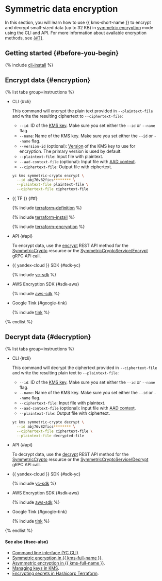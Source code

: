 # Symmetric data encryption

In this section, you will learn how to use {{ kms-short-name }} to encrypt and decrypt small-sized data (up to 32 KB) in [symmetric encryption](../concepts/symmetric-encryption.md) mode using the CLI and API. For more information about available encryption methods, see [{#T}](../tutorials/encrypt/index.md).

## Getting started {#before-you-begin}

{% include [cli-install](../../_includes/cli-install.md) %}

## Encrypt data {#encryption}

{% list tabs group=instructions %}

- CLI {#cli}

  This command will encrypt the plain text provided in `--plaintext-file` and write the resulting ciphertext to `--ciphertext-file`:

  * `--id`: ID of the [KMS key](../concepts/key.md). Make sure you set either the `--id` or `--name` flag.
  * `--name`: Name of the KMS key. Make sure you set either the `--id` or `--name` flag.
  * `--version-id` (optional): [Version](../concepts/version.md) of the KMS key to use for encryption. The primary version is used by default.
  * `--plaintext-file`: Input file with plaintext.
  * `--aad-context-file` (optional): Input file with [AAD context](../concepts/symmetric-encryption.md#add-context).
  * `--ciphertext-file`: Output file with ciphertext.

  ```bash
  yc kms symmetric-crypto encrypt \
    --id abj76v82fics******** \
    --plaintext-file plaintext-file \
    --ciphertext-file ciphertext-file
  ```

- {{ TF }} {#tf}

  {% include [terraform-definition](../../_tutorials/_tutorials_includes/terraform-definition.md) %}

  {% include [terraform-install](../../_includes/terraform-install.md) %}

  {% include [terraform-encryption](../../_includes/kms/terraform-encryption.md) %}

- API {#api}

  To encrypt data, use the [encrypt](../../kms/api-ref/SymmetricCrypto/encrypt.md) REST API method for the [SymmetricCrypto](../../kms/api-ref/SymmetricCrypto/index.md) resource or the [SymmetricCryptoService/Encrypt](../../kms/api-ref/grpc/symmetric_crypto_service.md#Encrypt) gRPC API call.

- {{ yandex-cloud }} SDK {#sdk-yc}

  {% include [yc-sdk](../../_includes/kms/sdk-encypt.md) %}

- AWS Encryption SDK {#sdk-aws}

  {% include [aws-sdk](../../_includes/kms/aws-encypt.md) %}

- Google Tink {#google-tink}

  {% include [tink](../../_includes/kms/google-encypt.md) %}


{% endlist %}

## Decrypt data {#decryption}

{% list tabs group=instructions %}

- CLI {#cli}

  This command will decrypt the ciphertext provided in `--ciphertext-file` and write the resulting plain text to `--plaintext-file`:

  * `--id`: ID of the [KMS key](../concepts/key.md). Make sure you set either the `--id` or `--name` flag.
  * `--name`: Name of the KMS key. Make sure you set either the `--id` or `--name` flag.
  * `--ciphertext-file`: Input file with plaintext.
  * `--aad-context-file` (optional): Input file with [AAD context](../concepts/symmetric-encryption.md#add-context).
  * `--plaintext-file`: Output file with ciphertext.

  ```bash
  yc kms symmetric-crypto decrypt \
    --id abj76v82fics******** \
    --ciphertext-file ciphertext-file \
    --plaintext-file decrypted-file
  ```

- API {#api}

  To decrypt data, use the [decrypt](../../kms/api-ref/SymmetricCrypto/decrypt.md) REST API method for the [SymmetricCrypto](../../kms/api-ref/SymmetricCrypto/index.md) resource or the [SymmetricCryptoService/Decrypt](../../kms/api-ref/grpc/symmetric_crypto_service.md#Decrypt) gRPC API call.

- {{ yandex-cloud }} SDK {#sdk-yc}

  {% include [yc-sdk](../../_includes/kms/sdk-encypt.md) %}

- AWS Encryption SDK {#sdk-aws}

  {% include [aws-sdk](../../_includes/kms/aws-encypt.md) %}

- Google Tink {#google-tink}

  {% include [tink](../../_includes/kms/google-encypt.md) %}


{% endlist %}


#### See also {#see-also}

* [Command line interface (YC CLI)](../../cli).
* [Symmetric encryption in {{ kms-full-name }}](../concepts/symmetric-encryption.md).
* [Asymmetric encryption in {{ kms-full-name }}](../concepts/asymmetric-encryption.md).
* [Managing keys in KMS](./index.md).
* [Encrypting secrets in Hashicorp Terraform](../../kms/tutorials/terraform-secret.md).
